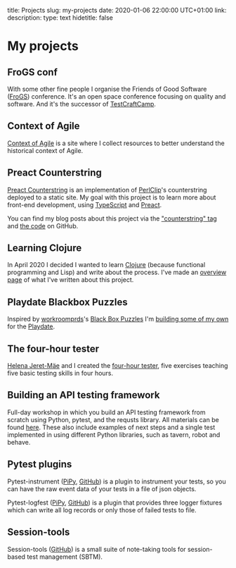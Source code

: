 title: Projects
slug: my-projects
date: 2020-01-06 22:00:00 UTC+01:00
link: 
description: 
type: text
hidetitle: false


# My projects

<div markdown="1">

## FroGS conf
With some other fine people I organise the Friends of Good Software ([FroGS](https://frogsconf.nl/)) conference. It's an open space conference focusing on quality and software. And it's the successor of [TestCraftCamp](https://testcraftcamp.nl/).

<div style='margin-bottom: 1.8rem' markdown="1"></div>

## Context of Agile
[Context of Agile](https://context-of-agile.org/) is a site where I collect resources to better understand the historical context of Agile.

<div style='margin-bottom: 1.8rem' markdown="1"></div>

## Preact Counterstring
[Preact Counterstring](https://smallsheds.garden/counterstring/) is an implementation of [PerlClip](https://www.satisfice.com/blog/archives/22)'s counterstring deployed to a static site. My goal with this project is to learn more about front-end development, using [TypeScript](https://www.typescriptlang.org/) and [Preact](https://preactjs.com/).

You can find my blog posts about this project via the ["counterstring" tag](link://category/counterstring) and [the code](https://github.com/j19sch/counterstring/) on GitHub.

<div style='margin-bottom: 1.8rem' markdown="1"></div>

## Learning Clojure
In April 2020 I decided I wanted to learn [Clojure](https://clojure.org/) (because functional programming and Lisp) and write about the process. I've made an [overview page](/my-projects/learning-clojure) of what I've written about this project.

<div style='margin-bottom: 1.8rem' markdown="1"></div>

## Playdate Blackbox Puzzles
Inspired by [workroomprds](https://www.workroom-productions.com/)'s [Black Box Puzzles](http://blackboxpuzzles.workroomprds.com/) I'm [building some of my own](https://github.com/j19sch/playdate-blackbox-puzzles) for the [Playdate](https://play.date/).

<div style='margin-bottom: 1.8rem' markdown="1"></div>

## The four-hour tester
[Helena Jeret-Mäe](https://www.linkedin.com/in/helena-jeret-m%C3%A4e-643b4339/) and I created the [four-hour tester](https://smallsheds.garden/fourhourtester/), five exercises teaching five basic testing skills in four hours.

<div style='margin-bottom: 1.8rem' markdown="1"></div>

## Building an API testing framework

Full-day workshop in which you build an API testing framework from scratch using Python, pytest, and the requsts library. All materials can be found
[here](https://github.com/j19sch/building-an-api-testing-framework). These also include examples of next steps and a single test implemented
in using different Python libraries, such as tavern, robot and behave.

<div style='margin-bottom: 1.8rem' markdown="1"></div>

## Pytest plugins

Pytest-instrument ([PiPy](https://pypi.org/project/pytest-instrument/), [GitHub](https://github.com/j19sch/pytest-instrument)) is a plugin to instrument your tests, so you can have the raw event data of your tests in a file of json objects.

Pytest-logfest ([PiPy](https://pypi.org/project/pytest-logfest/), [GitHub](https://github.com/j19sch/pytest-logfest)) is a plugin that provides three logger fixtures which can write all log records or only those of failed tests to file.

<div style='margin-bottom: 1.8rem' markdown="1"></div>

## Session-tools
Session-tools ([GitHub](https://github.com/j19sch/session-tools)) is a small suite of note-taking tools for session-based test management (SBTM).

</div>